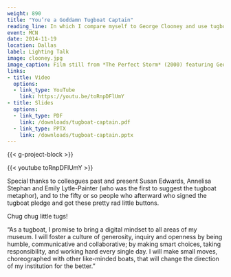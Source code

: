 ```yaml
---
weight: 890
title: "You’re a Goddamn Tugboat Captain"
reading_line: In which I compare myself to George Clooney and use tugboats as a metaphor for technology work in museums
event: MCN
date: 2014-11-19
location: Dallas
label: Lighting Talk
image: clooney.jpg
image_caption: Film still from *The Perfect Storm* (2000) featuring George Clooney as Captain Billy Tyne.
links:
- title: Video
  options:
  - link_type: YouTube
    link: https://youtu.be/toRnpDFlUmY
- title: Slides 
  options:
  - link_type: PDF
    link: /downloads/tugboat-captain.pdf
  - link_type: PPTX
    link: /downloads/tugboat-captain.pptx
---
```


{{< g-project-block >}}

{{< youtube toRnpDFlUmY >}}

Special thanks to colleagues past and present Susan Edwards, Annelisa Stephan and Emily Lytle-Painter (who was the first to suggest the tugboat metaphor), and to the fifty or so people who afterward who signed the tugboat pledge and got these pretty rad little buttons.

Chug chug little tugs!

“As a tugboat, I promise to bring a digital mindset to all areas of my museum. I will foster a culture of generosity, inquiry and openness by being humble, communicative and collaborative; by making smart choices, taking responsibility, and working hard every single day. I will make small moves, choreographed with other like-minded boats, that will change the direction of my institution for the better.”



